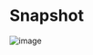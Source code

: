 # Snapshot

![image](https://user-images.githubusercontent.com/28350464/65040289-fb86a700-d98e-11e9-8e30-df9838bc7684.png)

